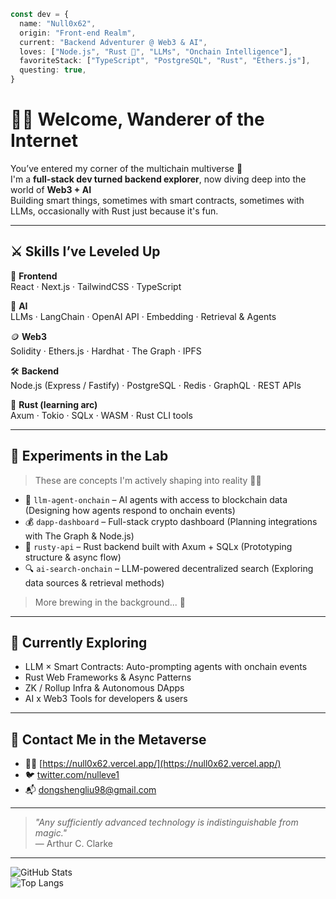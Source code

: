 <!-- Hi, GitHub friend! You've scrolled this far. You must be cool 😎 -->

```ts
const dev = {
  name: "Null0x62",
  origin: "Front-end Realm",
  current: "Backend Adventurer @ Web3 & AI",
  loves: ["Node.js", "Rust 🦀", "LLMs", "Onchain Intelligence"],
  favoriteStack: ["TypeScript", "PostgreSQL", "Rust", "Ethers.js"],
  questing: true,
}
```

# 🧙‍♂️ Welcome, Wanderer of the Internet

You’ve entered my corner of the multichain multiverse 👾  
I'm a **full-stack dev turned backend explorer**, now diving deep into the world of **Web3 + AI**  
Building smart things, sometimes with smart contracts, sometimes with LLMs, occasionally with Rust just because it's fun.

---

## ⚔️ Skills I’ve Leveled Up

🎨 **Frontend**  
React · Next.js · TailwindCSS · TypeScript

🧠 **AI**  
LLMs · LangChain · OpenAI API · Embedding · Retrieval & Agents

🪙 **Web3**  
Solidity · Ethers.js · Hardhat · The Graph · IPFS

🛠️ **Backend**  
Node.js (Express / Fastify) · PostgreSQL · Redis · GraphQL · REST APIs

🦀 **Rust (learning arc)**  
Axum · Tokio · SQLx · WASM · Rust CLI tools

---

## 🧪 Experiments in the Lab

> These are concepts I'm actively shaping into reality 👨‍🔬

- 🤖 `llm-agent-onchain` – AI agents with access to blockchain data (Designing how agents respond to onchain events)  
- 💰 `dapp-dashboard` – Full-stack crypto dashboard (Planning integrations with The Graph & Node.js)  
- 🦀 `rusty-api` – Rust backend built with Axum + SQLx (Prototyping structure & async flow)  
- 🔍 `ai-search-onchain` – LLM-powered decentralized search (Exploring data sources & retrieval methods)  

> More brewing in the background... 🧪

---

## 🌌 Currently Exploring

- LLM × Smart Contracts: Auto-prompting agents with onchain events  
- Rust Web Frameworks & Async Patterns  
- ZK / Rollup Infra & Autonomous DApps  
- AI x Web3 Tools for developers & users  

---

## 📡 Contact Me in the Metaverse

- 🧙‍♂️ [https://null0x62.vercel.app/](https://null0x62.vercel.app/)  
- 🐦 [twitter.com/nulleve1](https://x.com/nulleve1)  
- 📬 dongshengliu98@gmail.com

---

> _"Any sufficiently advanced technology is indistinguishable from magic."_  
> — Arthur C. Clarke

---

![GitHub Stats](https://github-readme-stats.vercel.app/api?username=null0x62&show_icons=true&theme=gruvbox)  
![Top Langs](https://github-readme-stats.vercel.app/api/top-langs/?username=null0x62&layout=compact&theme=gruvbox)
